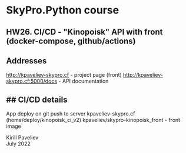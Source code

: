 # SkyPro.Python course
## HW26. CI/CD - "Kinopoisk" API with front (docker-compose, github/actions)

## Addresses

http://kpaveliev-skypro.cf - project page (front)
http://kpaveliev-skypro.cf:5000/docs - API documentation

## ## CI/CD details

App deploy on git push to server kpaveliev-skypro.cf (home/deploy/kinopoisk_ci_v2)
kpaveliev/skypro-kinopoisk_front - front image

Kirill Paveliev\
July 2022

